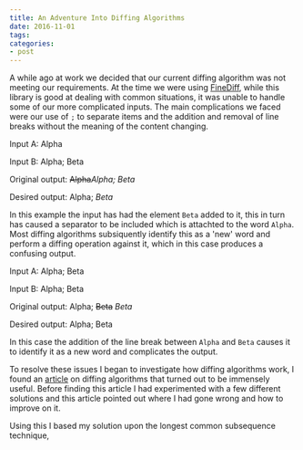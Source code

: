 ```yaml
---
title: An Adventure Into Diffing Algorithms
date: 2016-11-01
tags:
categories:
- post
---
```

A while ago at work we decided that our current diffing algorithm was not meeting our requirements. At the time we were using [FineDiff](http://www.raymondhill.net/finediff/viewdiff-ex.php), while this library is good at dealing with common situations, it was unable to handle some of our more complicated inputs. The main complications we faced were our use of `;` to separate items and the addition and removal of line breaks without the meaning of the content changing.
<!--- more --->
Input A:
Alpha

Input B:
Alpha; Beta

Original output:
~~Alpha~~_Alpha; Beta_

Desired output:
Alpha; _Beta_

In this example the input has had the element `Beta` added to it, this in turn has caused a separator to be included which is attachted to the word `Alpha`. Most diffing algorithms subsiquently identify this as a 'new' word and perform a diffing operation against it, which in this case produces a confusing output.

Input A:
Alpha; Beta

Input B:
Alpha;
Beta

Original output:
Alpha; ~~Beta~~
_Beta_

Desired output:
Alpha;
Beta

In this case the addition of the line break between `Alpha` and `Beta` causes it to identify it as a new word and complicates the output.

To resolve these issues I began to investigate how diffing algorithms work, I found an [article](https://epxx.co/artigos/diff_en.html) on diffing algorithms that turned out to be immensely useful. Before finding this article I had experimented with a few different solutions and this article pointed out where I had gone wrong and how to improve on it.

Using this I based my solution upon the longest common subsequence technique, 